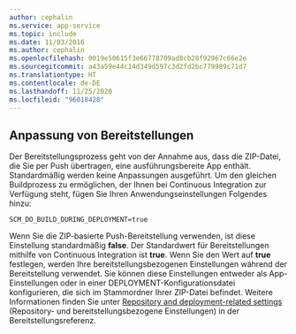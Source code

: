 ```yaml
---
author: cephalin
ms.service: app-service
ms.topic: include
ms.date: 11/03/2016
ms.author: cephalin
ms.openlocfilehash: 0019e50615f3e66778709ad8cb28f92967c66e2e
ms.sourcegitcommit: a43a59e44c14d349d597c3d2fd2bc779989c71d7
ms.translationtype: HT
ms.contentlocale: de-DE
ms.lasthandoff: 11/25/2020
ms.locfileid: "96018428"
---
```

## <a name="deployment-customization"></a>Anpassung von Bereitstellungen

Der Bereitstellungsprozess geht von der Annahme aus, dass die ZIP-Datei, die Sie per Push übertragen, eine ausführungsbereite App enthält. Standardmäßig werden keine Anpassungen ausgeführt. Um den gleichen Buildprozess zu ermöglichen, der Ihnen bei Continuous Integration zur Verfügung steht, fügen Sie Ihren Anwendungseinstellungen Folgendes hinzu:

`SCM_DO_BUILD_DURING_DEPLOYMENT=true`

Wenn Sie die ZIP-basierte Push-Bereitstellung verwenden, ist diese Einstellung standardmäßig **false**. Der Standardwert für Bereitstellungen mithilfe von Continuous Integration ist **true**. Wenn Sie den Wert auf **true** festlegen, werden Ihre bereitstellungsbezogenen Einstellungen während der Bereitstellung verwendet. Sie können diese Einstellungen entweder als App-Einstellungen oder in einer DEPLOYMENT-Konfigurationsdatei konfigurieren, die sich im Stammordner Ihrer ZIP-Datei befindet. Weitere Informationen finden Sie unter [Repository and deployment-related settings](https://github.com/projectkudu/kudu/wiki/Configurable-settings#repository-and-deployment-related-settings) (Repository- und bereitstellungsbezogene Einstellungen) in der Bereitstellungsreferenz.